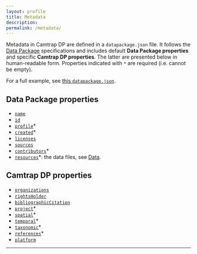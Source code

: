```yaml
---
layout: profile
title: Metadata
description: 
permalink: /metadata/
---
```


Metadata in Camtrap DP are defined in a `datapackage.json` file. It follows the [Data Package](https://specs.frictionlessdata.io/data-package/#specification) specifications and includes default **Data Package properties** and specific **Camtrap DP properties**. The latter are presented below in human-readable form. Properties indicated with `*` are required (i.e. cannot be empty).

For a full example, see [this `datapackage.json`](https://raw.githubusercontent.com/tdwg/dwc-for-biologging/403f57db105982dc05b70f3cf66fd2b5591798db/derived/camtrap-dp/data/raw/datapackage.json).

## Data Package properties

- [`name`](https://specs.frictionlessdata.io/data-package/#name)
- [`id`](https://specs.frictionlessdata.io/data-package/#id)
- [`profile`](#profile)*
- [`created`](https://specs.frictionlessdata.io/data-package/#created)*
- [`licenses`](#licenses)
- [`sources`](https://specs.frictionlessdata.io/data-package/#sources)
- [`contributors`](https://specs.frictionlessdata.io/data-package/#contributors)*
- [`resources`](#resources)*: the data files, see [Data](../data/).

## Camtrap DP properties

- [`organizations`](#organizations)
- [`rightsHolder`](#rightsholder)
- [`bibliographicCitation`](#bibliographiccitation)
- [`project`](#project)*
- [`spatial`](#spatial)*
- [`temporal`](#temporal)*
- [`taxonomic`](#taxonomic)*
- [`references`](#references)*
- [`platform`](#platform)

---
